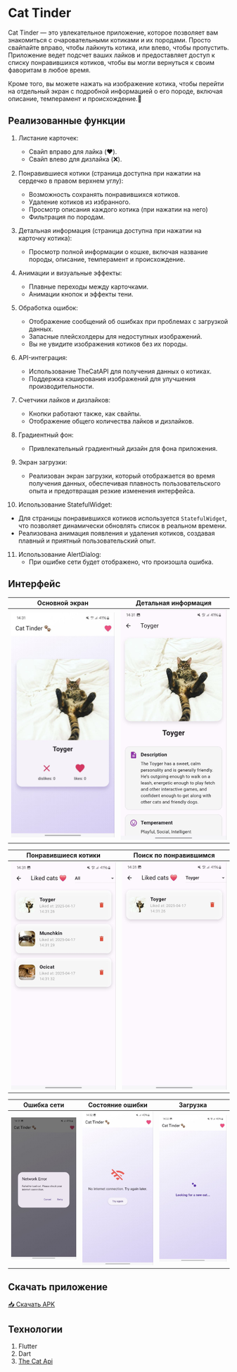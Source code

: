 # Cat Tinder

Cat Tinder — это увлекательное приложение, которое позволяет вам знакомиться с очаровательными котиками и их породами. Просто свайпайте вправо, чтобы лайкнуть котика, или влево, чтобы пропустить. Приложение ведет подсчет ваших лайков и предоставляет доступ к списку понравившихся котиков, чтобы вы могли вернуться к своим фаворитам в любое время.

Кроме того, вы можете нажать на изображение котика, чтобы перейти на отдельный экран с подробной информацией о его породе, включая описание, темперамент и происхождение.🐾

Реализованные функции
-----

1. Листание карточек:
   - Свайп вправо для лайка (❤️).
   - Свайп влево для дизлайка (❌).

2. Понравившиеся котики (страница доступна при нажатии на сердечко в правом верхнем углу):
   - Возможность сохранять понравившихся котиков.
   - Удаление котиков из избранного.
   - Просмотр описания каждого котика (при нажатии на него)
   - Фильтрация по породам.
 
3. Детальная информация (страница доступна при нажатии на карточку котика):
   - Просмотр полной информации о кошке, включая название породы, описание, темперамент и происхождение.

4. Анимации и визуальные эффекты:
   - Плавные переходы между карточками.
   - Анимации кнопок и эффекты тени.

5. Обработка ошибок:
   - Отображение сообщений об ошибках при проблемах с загрузкой данных.
   - Запасные плейсхолдеры для недоступных изображений.
   - Вы не увидите изображения котиков без их породы.

6. API-интеграция:
   - Использование TheCatAPI для получения данных о котиках.
   - Поддержка кэширования изображений для улучшения производительности.

7. Счетчики лайков и дизлайков:
   - Кнопки работают также, как свайпы.
   - Отображение общего количества лайков и дизлайков.

8. Градиентный фон:
   - Привлекательный градиентный дизайн для фона приложения.

9. Экран загрузки:
   - Реализован экран загрузки, который отображается во время получения данных, обеспечивая плавность пользовательского опыта и предотвращая резкие изменения интерфейса.

10. Использование StatefulWidget:
   - Для страницы понравившихся котиков используется `StatefulWidget`, что позволяет динамически обновлять список в реальном времени.
   - Реализована анимация появления и удаления котиков, создавая плавный и приятный пользовательский опыт.

11. Использование AlertDialog:
    - При ошибке сети будет отображено, что произошла ошибка.
    
Интерфейс
-----

| Основной экран | Детальная информация |
| --- | --- |
| <img src="assets/screenshots/home_screen.jpg" alt="Основной экран" width="300" /> | <img src="assets/screenshots/description_screen.jpg" alt="Детальная информация" width="300" /> |

| Понравившиеся котики | Поиск по понравившимся |
| --- | --- |
| <img src="assets/screenshots/favorite_screen.jpg" alt="Понравившиеся котики" width="300" /> | <img src="assets/screenshots/search.jpg" alt="Поиск" width="300" /> |

| Ошибка сети | Состояние ошибки | Загрузка |
| --- | --- | --- |
| <img src="assets/screenshots/alert.jpg" alt="Ошибка сети" width="300" /> | <img src="assets/screenshots/error_state.jpg" alt="Состояние ошибки" width="300" /> | <img src="assets/screenshots/loading_screen.jpg" alt="Загрузка" width="300" /> |


Скачать приложение
-----
[📥 Скачать APK](https://github.com/drtcrz23/cattinder/releases/latest/download/app-release.apk)

Технологии
-----
1. Flutter
2. Dart
3. [The Cat Api](https://thecatapi.com/)
